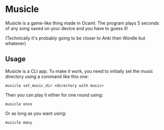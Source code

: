 # Musicle

Musicle is a game-like thing made in Ocaml. The program plays 5 seconds of any song saved on your device and you have to guess it!

(Technically it's probably going to be closer to Anki then Wordle but whatever)

## Usage

Musicle is a CLI app. To make it work, you need to initially set the music directory using a command like this one:

```
musicle set_music_dir <directory with music>
```

Then you can play it either for one round using:

```
musicle once
```

Or as long as you want using:

```
musicle many
```
